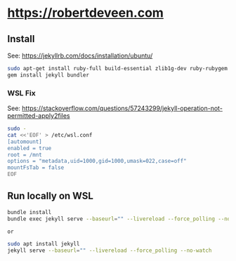 # <https://robertdeveen.com>

## Install
See: https://jekyllrb.com/docs/installation/ubuntu/

```bash
sudo apt-get install ruby-full build-essential zlib1g-dev ruby-rubygem ruby-dev ubuntu-dev-tools
gem install jekyll bundler
```

### WSL Fix
See: https://stackoverflow.com/questions/57243299/jekyll-operation-not-permitted-apply2files

```bash
sudo -
cat <<'EOF' > /etc/wsl.conf
[automount]
enabled = true
root = /mnt
options = "metadata,uid=1000,gid=1000,umask=022,case=off"
mountFsTab = false
EOF
```



## Run locally on WSL

```bash
bundle install
bundle exec jekyll serve --baseurl="" --livereload --force_polling --no-watch

or 

sudo apt install jekyll
jekyll serve --baseurl="" --livereload --force_polling --no-watch
```
